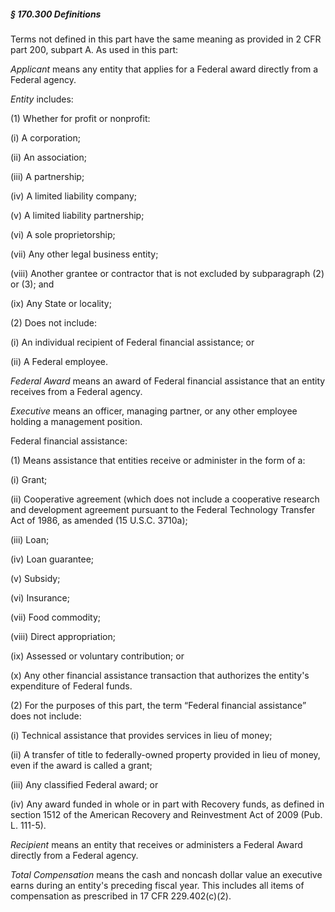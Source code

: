 ##### § 170.300 Definitions #####

Terms not defined in this part have the same meaning as provided in 2 CFR part 200, subpart A. As used in this part:

*Applicant* means any entity that applies for a Federal award directly from a Federal agency.

*Entity* includes:

(1) Whether for profit or nonprofit:

(i) A corporation;

(ii) An association;

(iii) A partnership;

(iv) A limited liability company;

(v) A limited liability partnership;

(vi) A sole proprietorship;

(vii) Any other legal business entity;

(viii) Another grantee or contractor that is not excluded by subparagraph (2) or (3); and

(ix) Any State or locality;

(2) Does not include:

(i) An individual recipient of Federal financial assistance; or

(ii) A Federal employee.

*Federal Award* means an award of Federal financial assistance that an entity receives from a Federal agency.

*Executive* means an officer, managing partner, or any other employee holding a management position.

Federal financial assistance:

(1) Means assistance that entities receive or administer in the form of a:

(i) Grant;

(ii) Cooperative agreement (which does not include a cooperative research and development agreement pursuant to the Federal Technology Transfer Act of 1986, as amended (15 U.S.C. 3710a);

(iii) Loan;

(iv) Loan guarantee;

(v) Subsidy;

(vi) Insurance;

(vii) Food commodity;

(viii) Direct appropriation;

(ix) Assessed or voluntary contribution; or

(x) Any other financial assistance transaction that authorizes the entity's expenditure of Federal funds.

(2) For the purposes of this part, the term “Federal financial assistance” does not include:

(i) Technical assistance that provides services in lieu of money;

(ii) A transfer of title to federally-owned property provided in lieu of money, even if the award is called a grant;

(iii) Any classified Federal award; or

(iv) Any award funded in whole or in part with Recovery funds, as defined in section 1512 of the American Recovery and Reinvestment Act of 2009 (Pub. L. 111-5).

*Recipient* means an entity that receives or administers a Federal Award directly from a Federal agency.

*Total Compensation* means the cash and noncash dollar value an executive earns during an entity's preceding fiscal year. This includes all items of compensation as prescribed in 17 CFR 229.402(c)(2).